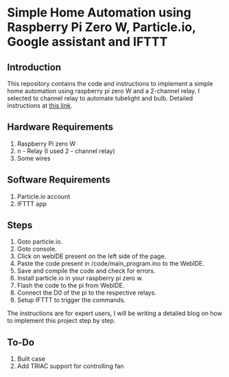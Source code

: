 # Simple Home Automation using Raspberry Pi Zero W, Particle.io, Google assistant and IFTTT

## Introduction
This repository contains the code and instructions to implement a simple home automation using raspberry pi zero W and a 2-channel relay. I selected to channel relay to automate tubelight and bulb. Detailed instructions at [this link](https://www.sashwat.in/raspberry%20pi/home%20automation/simple-home-automation/).

## Hardware Requirements

1. Raspberry Pi zero W
2. n - Relay (I used 2 - channel relay)
3. Some wires

## Software Requirements

1. Particle.io account
2. IFTTT app

## Steps

1. Goto particle.io.
2. Goto console.
3. Click on webIDE present on the left side of the page.
4. Paste the code present in /code/main_program.ino to the WebIDE.
5. Save and compile the code and check for errors.
6. Install particle.io in your raspberry pi zero w.
7. Flash the code to the pi from WebIDE.
8. Connect the D0 of the pi to the respective relays.
9. Setup IFTTT to trigger the commands.

The instructions are for expert users, I will be writing a detailed blog on how to implement this project step by step.

## To-Do

1. Built case
2. Add TRIAC support for controlling fan